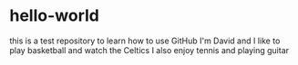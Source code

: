 # hello-world
this is a test repository to learn how to use GitHub
I'm David and I like to play basketball and watch the Celtics 
I also enjoy tennis and playing guitar 
